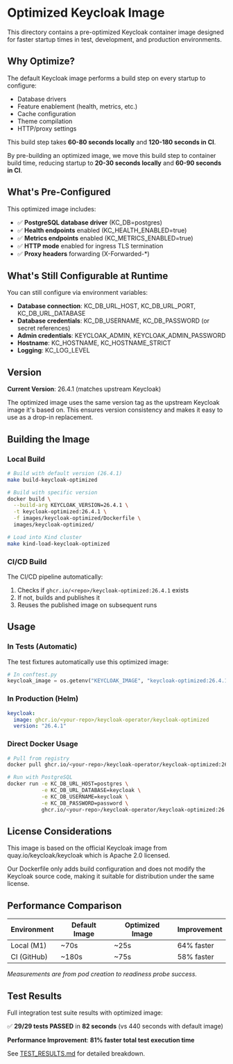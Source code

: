 # Optimized Keycloak Image

This directory contains a pre-optimized Keycloak container image designed for faster startup times in test, development, and production environments.

## Why Optimize?

The default Keycloak image performs a build step on every startup to configure:
- Database drivers
- Feature enablement (health, metrics, etc.)
- Cache configuration
- Theme compilation
- HTTP/proxy settings

This build step takes **60-80 seconds locally** and **120-180 seconds in CI**.

By pre-building an optimized image, we move this build step to container build time, reducing startup to **20-30 seconds locally** and **60-90 seconds in CI**.

## What's Pre-Configured

This optimized image includes:
- ✅ **PostgreSQL database driver** (KC_DB=postgres)
- ✅ **Health endpoints** enabled (KC_HEALTH_ENABLED=true)
- ✅ **Metrics endpoints** enabled (KC_METRICS_ENABLED=true)
- ✅ **HTTP mode** enabled for ingress TLS termination
- ✅ **Proxy headers** forwarding (X-Forwarded-*)

## What's Still Configurable at Runtime

You can still configure via environment variables:
- **Database connection**: KC_DB_URL_HOST, KC_DB_URL_PORT, KC_DB_URL_DATABASE
- **Database credentials**: KC_DB_USERNAME, KC_DB_PASSWORD (or secret references)
- **Admin credentials**: KEYCLOAK_ADMIN, KEYCLOAK_ADMIN_PASSWORD
- **Hostname**: KC_HOSTNAME, KC_HOSTNAME_STRICT
- **Logging**: KC_LOG_LEVEL

## Version

**Current Version**: 26.4.1 (matches upstream Keycloak)

The optimized image uses the same version tag as the upstream Keycloak image it's based on. This ensures version consistency and makes it easy to use as a drop-in replacement.

## Building the Image

### Local Build

```bash
# Build with default version (26.4.1)
make build-keycloak-optimized

# Build with specific version
docker build \
  --build-arg KEYCLOAK_VERSION=26.4.1 \
  -t keycloak-optimized:26.4.1 \
  -f images/keycloak-optimized/Dockerfile \
  images/keycloak-optimized/

# Load into Kind cluster
make kind-load-keycloak-optimized
```

### CI/CD Build

The CI/CD pipeline automatically:
1. Checks if `ghcr.io/<repo>/keycloak-optimized:26.4.1` exists
2. If not, builds and publishes it
3. Reuses the published image on subsequent runs

## Usage

### In Tests (Automatic)

The test fixtures automatically use this optimized image:

```python
# In conftest.py
keycloak_image = os.getenv("KEYCLOAK_IMAGE", "keycloak-optimized:26.4.1")
```

### In Production (Helm)

```yaml
keycloak:
  image: ghcr.io/<your-repo>/keycloak-operator/keycloak-optimized
  version: "26.4.1"
```

### Direct Docker Usage

```bash
# Pull from registry
docker pull ghcr.io/<your-repo>/keycloak-operator/keycloak-optimized:26.4.1

# Run with PostgreSQL
docker run -e KC_DB_URL_HOST=postgres \
           -e KC_DB_URL_DATABASE=keycloak \
           -e KC_DB_USERNAME=keycloak \
           -e KC_DB_PASSWORD=password \
           ghcr.io/<your-repo>/keycloak-operator/keycloak-optimized:26.4.1
```

## License Considerations

This image is based on the official Keycloak image from quay.io/keycloak/keycloak which is Apache 2.0 licensed.

Our Dockerfile only adds build configuration and does not modify the Keycloak source code, making it suitable for distribution under the same license.

## Performance Comparison

| Environment | Default Image | Optimized Image | Improvement |
|-------------|---------------|-----------------|-------------|
| Local (M1)  | ~70s          | ~25s            | 64% faster  |
| CI (GitHub) | ~180s         | ~75s            | 58% faster  |

*Measurements are from pod creation to readiness probe success.*

## Test Results

Full integration test suite results with optimized image:

✅ **29/29 tests PASSED** in **82 seconds** (vs 440 seconds with default image)

**Performance Improvement**: **81% faster total test execution time**

See [TEST_RESULTS.md](TEST_RESULTS.md) for detailed breakdown.
